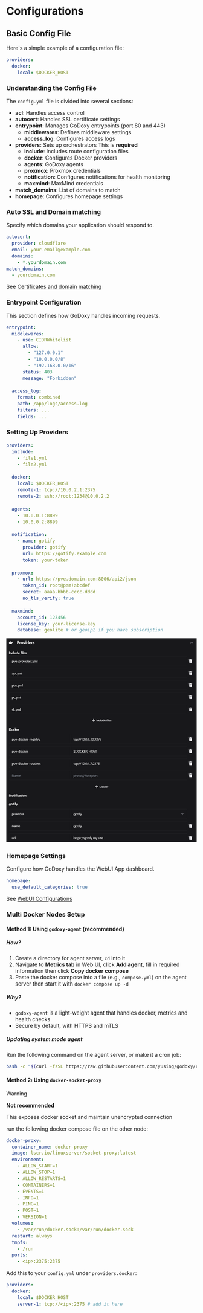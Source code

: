 # Configurations

## Basic Config File

Here's a simple example of a configuration file:

```yaml
providers:
  docker:
    local: $DOCKER_HOST
```

### Understanding the Config File

The `config.yml` file is divided into several sections:

- **acl**: Handles access control
- **autocert**: Handles SSL certificate settings
- **entrypoint**: Manages GoDoxy entrypoints (port 80 and 443)
  - **middlewares**: Defines middleware settings
  - **access_log**: Configures access logs
- **providers**: Sets up orchestrators This is **required**
  - **include**: Includes route configuration files
  - **docker**: Configures Docker providers
  - **agents**: GoDoxy agents
  - **proxmox**: Proxmox credentials
  - **notification**: Configures notifications for health monitoring
  - **maxmind**: MaxMind credentials
- **match_domains**: List of domains to match
- **homepage**: Configures homepage settings

### Auto SSL and Domain matching

Specify which domains your application should respond to.

```yaml
autocert:
  provider: cloudflare
  email: your-email@example.com
  domains:
    - *.yourdomain.com
match_domains:
  - yourdomain.com
```

See [Certificates and domain matching](Certificates-and-domain-matching)

### Entrypoint Configuration

This section defines how GoDoxy handles incoming requests.

```yaml
entrypoint:
  middlewares:
    - use: CIDRWhitelist
      allow:
        - "127.0.0.1"
        - "10.0.0.0/8"
        - "192.168.0.0/16"
      status: 403
      message: "Forbidden"

  access_log:
    format: combined
    path: /app/logs/access.log
    filters: ...
    fields: ...
```

### Setting Up Providers

```yaml
providers:
  include:
    - file1.yml
    - file2.yml

  docker:
    local: $DOCKER_HOST
    remote-1: tcp://10.0.2.1:2375
    remote-2: ssh://root:1234@10.0.2.2

  agents:
    - 10.0.0.1:8899
    - 10.0.0.2:8899

  notification:
    - name: gotify
      provider: gotify
      url: https://gotify.example.com
      token: your-token

  proxmox:
    - url: https://pve.domain.com:8006/api2/json
      token_id: root@pam!abcdef
      secret: aaaa-bbbb-cccc-dddd
      no_tls_verify: true

  maxmind:
    account_id: 123456
    license_key: your-license-key
    database: geolite # or geoip2 if you have subscription
```

![Providers](images/config/providers.png)

### Homepage Settings

Configure how GoDoxy handles the WebUI App dashboard.

```yaml
homepage:
  use_default_categories: true
```

See [WebUI Configurations](WebUI.md)

### Multi Docker Nodes Setup

#### Method 1: Using `godoxy-agent` (recommended)

##### How?

1. Create a directory for agent server, `cd` into it
2. Navigate to **Metrics tab** in Web UI, click **Add agent**, fill in required information then click **Copy docker compose**
3. Paste the docker compose into a file (e.g., `compose.yml`) on the agent server then start it with `docker compose up -d`

##### Why?

- `godoxy-agent` is a light-weight agent that handles docker, metrics and health checks
- Secure by default, with HTTPS and mTLS

##### Updating system mode agent

Run the following command on the agent server, or make it a cron job:

```bash
bash -c "$(curl -fsSL https://raw.githubusercontent.com/yusing/godoxy/refs/heads/main/scripts/install-agent.sh)" -- update
```

#### Method 2: Using `docker-socket-proxy`

> [!WARNING]
>
> **Not recommended**
>
> This exposes docker socket and maintain unencrypted connection

run the following docker compose file on the other node:

```yaml
docker-proxy:
  container_name: docker-proxy
  image: lscr.io/linuxserver/socket-proxy:latest
  environment:
    - ALLOW_START=1
    - ALLOW_STOP=1
    - ALLOW_RESTARTS=1
    - CONTAINERS=1
    - EVENTS=1
    - INFO=1
    - PING=1
    - POST=1
    - VERSION=1
  volumes:
    - /var/run/docker.sock:/var/run/docker.sock
  restart: always
  tmpfs:
    - /run
  ports:
    - <ip>:2375:2375
```

Add this to your `config.yml` under `providers.docker`:

```yaml
providers:
  docker:
    local: $DOCKER_HOST
    server-1: tcp://<ip>:2375 # add it here
```
